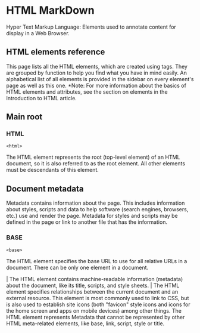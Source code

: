 # HTML MarkDown
Hyper Text Markup Language: Elements used to annotate content for display in a Web Browser.


## HTML elements reference
This page lists all the HTML elements, which are created using tags.
They are grouped by function to help you find what you have in mind easily. An alphabetical list of
all elements is provided in the sidebar on every element's page as well as this one. 
*Note: For more information about the basics of HTML elements and attributes, see the section on elements in the Introduction to HTML article.


## Main root

### HTML
```
<html> 
```
The <html> HTML element represents the root (top-level element) of an HTML document, so it is also referred to as the root element. All other elements must be descendants of this element.
  


## Document metadata
Metadata contains information about the page. This includes information about styles, scripts and data to help software (search engines, browsers, etc.) use and render the page. Metadata for styles and scripts may be defined in the page or link to another file that has the information.

### BASE
```
<base>
```
  
  The <base> HTML element specifies the base URL to use for all relative URLs in a document. There can be only one <base> element in a document.
<head>	| The <head> HTML element contains machine-readable information (metadata) about the document, like its title, scripts, and style sheets.
<link> | The <link> HTML element specifies relationships between the current document and an external resource. This element is most commonly used to link to CSS, but is also used to establish site icons (both "favicon" style icons and icons for the home screen and apps on mobile devices) among other things.
<meta>	The <meta> HTML element represents Metadata that cannot be represented by other HTML meta-related elements, like base, link, script, style or title.
<style>	The <style> HTML element contains style information for a document, or part of a document. It contains CSS, which is applied to the contents of the document containing the <style> element.
<title>	The <title> HTML element defines the document's title that is shown in a Browser's title bar or a page's tab. It only contains text; tags within the element are ignored.
  
  
  
  
  
  
  
  
  

## Sectioning root
<body>	The <body> HTML element represents the content of an HTML document. There can be only one <body> element in a document.
Content sectioning
Content sectioning elements allow you to organize the document content into logical pieces. Use the sectioning elements to create a broad outline for your page content, including header and footer navigation, and heading elements to identify sections of content.
<address> - The <address> HTML element indicates that the enclosed HTML provides contact information for a person or people, or for an organization.
<article> - The <article> HTML element represents a self-contained composition in a document, page, application, or site, which is intended to be independently distributable or reusable (e.g., in syndication). Examples include: a forum post, a magazine or newspaper article, or a blog entry, a product card, a user-submitted comment, an interactive widget or gadget, or any other independent item of content.
<aside>	- The <aside> HTML element represents a portion of a document whose content is only indirectly related to the document's main content. Asides are frequently presented as sidebars or call-out boxes.
<footer> - The <footer> HTML element represents a footer for its nearest ancestor sectioning content or sectioning root element. A <footer> typically contains information about the author of the section, copyright data or links to related documents.
<header> ¬- The <header> HTML element represents introductory content, typically a group of introductory or navigational aids. It may contain some heading elements but also a logo, a search form, an author name, and other elements.
<h1>, <h2>, <h3>, <h4>, <h5>, <h6> - The <h1> to <h6> HTML elements represent six levels of section headings. <h1> is the highest section level and <h6> is the lowest.
<main>	- The <main> HTML element represents the dominant content of the body of a document. The main content area consists of content that is directly related to or expands upon the central topic of a document, or the central functionality of an application.
<nav>	The <nav> HTML element represents a section of a page whose purpose is to provide navigation links, either within the current document or to other documents. Common examples of navigation sections are menus, tables of contents, and indexes.
<section>	The <section> HTML element represents a generic standalone section of a document, which doesn't have a more specific semantic element to represent it. Sections should always have a heading, with very few exceptions.

## Text content
Use HTML text content elements to organize blocks or sections of content placed between the opening <body> and closing </body> tags. Important for accessibility and SEO, these elements identify the purpose or structure of that content.

<blockquote>	The <blockquote> HTML element indicates that the enclosed text is an extended quotation. Usually, this is rendered visually by indentation (see Notes for how to change it). A URL for the source of the quotation may be given using the cite attribute, while a text representation of the source can be given using the cite element.
<dd>	The <dd> HTML element provides the description, definition, or value for the preceding term (dt) in a description list (dl).
<div>	The <div> HTML element is the generic container for flow content. It has no effect on the content or layout until styled in some way using CSS (e.g., styling is directly applied to it, or some kind of layout model like Flexbox is applied to its parent element).
<dl>	The <dl> HTML element represents a description list. The element encloses a list of groups of terms (specified using the dt element) and descriptions (provided by dd elements). Common uses for this element are to implement a glossary or to display metadata (a list of key-value pairs).
<dt>	The <dt> HTML element specifies a term in a description or definition list, and as such must be used inside a dl element. It is usually followed by a dd element; however, multiple <dt> elements in a row indicate several terms that are all defined by the immediate next dd element.
<figcaption>	The <figcaption> HTML element represents a caption or legend describing the rest of the contents of its parent figure element.
<figure>	The <figure> HTML element represents self-contained content, potentially with an optional caption, which is specified using the figcaption element. The figure, its caption, and its contents are referenced as a single unit.
<hr>	The <hr> HTML element represents a thematic break between paragraph-level elements: for example, a change of scene in a story, or a shift of topic within a section.
<li>	The <li> HTML element is used to represent an item in a list. It must be contained in a parent element: an ordered list (ol), an unordered list (ul), or a menu (menu). In menus and unordered lists, list items are usually displayed using bullet points. In ordered lists, they are usually displayed with an ascending counter on the left, such as a number or letter.
<menu>	The <menu> HTML element is described in the HTML specification as a semantic alternative to ul, but treated by browsers (and exposed through the accessibility tree) as no different than ul. It represents an unordered list of items (which are represented by li elements).
<ol>	The <ol> HTML element represents an ordered list of items — typically rendered as a numbered list.
<p>	The <p> HTML element represents a paragraph. Paragraphs are usually represented in visual media as blocks of text separated from adjacent blocks by blank lines and/or first-line indentation, but HTML paragraphs can be any structural grouping of related content, such as images or form fields.
<pre>	The <pre> HTML element represents preformatted text which is to be presented exactly as written in the HTML file. The text is typically rendered using a non-proportional, or monospaced, font. Whitespace inside this element is displayed as written.
<ul>	The <ul> HTML element represents an unordered list of items, typically rendered as a bulleted list.

## Inline text semantics
Use the HTML inline text semantic to define the meaning, structure, or style of a word, line, or any arbitrary piece of text.
<a>	The <a> HTML element (or anchor element), with its href attribute, creates a hyperlink to web pages, files, email addresses, locations in the same page, or anything else a URL can address.
<abbr>	The <abbr> HTML element represents an abbreviation or acronym; the optional title attribute can provide an expansion or description for the abbreviation. If present, title must contain this full description and nothing else.
<b>	The <b> HTML element is used to draw the reader's attention to the element's contents, which are not otherwise granted special importance. This was formerly known as the Boldface element, and most browsers still draw the text in boldface. However, you should not use <b> for styling text; instead, you should use the CSS font-weight property to create boldface text, or the strong element to indicate that text is of special importance.
<bdi>	The <bdi> HTML element tells the browser's bidirectional algorithm to treat the text it contains in isolation from its surrounding text. It's particularly useful when a website dynamically inserts some text and doesn't know the directionality of the text being inserted.
<bdo>	The <bdo> HTML element overrides the current directionality of text, so that the text within is rendered in a different direction.
<br>	The <br> HTML element produces a line break in text (carriage-return). It is useful for writing a poem or an address, where the division of lines is significant.
<cite>	The <cite> HTML element is used to describe a reference to a cited creative work, and must include the title of that work. The reference may be in an abbreviated form according to context-appropriate conventions related to citation metadata.
<code>	The <code> HTML element displays its contents styled in a fashion intended to indicate that the text is a short fragment of computer code. By default, the content text is displayed using the user agent default monospace font.
<data>	The <data> HTML element links a given piece of content with a machine-readable translation. If the content is time- or date-related, the time element must be used.
<dfn>	The <dfn> HTML element is used to indicate the term being defined within the context of a definition phrase or sentence. The p element, the dt/dd pairing, or the section element which is the nearest ancestor of the <dfn> is considered to be the definition of the term.
<em>	The <em> HTML element marks text that has stress emphasis. The <em> element can be nested, with each level of nesting indicating a greater degree of emphasis.
<i>	The <i> HTML element represents a range of text that is set off from the normal text for some reason, such as idiomatic text, technical terms, taxonomical designations, among others. Historically, these have been presented using italicized type, which is the original source of the <i> naming of this element.
<kbd>	The <kbd> HTML element represents a span of inline text denoting textual user input from a keyboard, voice input, or any other text entry device. By convention, the user agent defaults to rendering the contents of a <kbd> element using its default monospace font, although this is not mandated by the HTML standard.
<mark>	The <mark> HTML element represents text which is marked or highlighted for reference or notation purposes, due to the marked passage's relevance or importance in the enclosing context.
<q>	The <q> HTML element indicates that the enclosed text is a short inline quotation. Most modern browsers implement this by surrounding the text in quotation marks. This element is intended for short quotations that don't require paragraph breaks; for long quotations use the blockquote element.
<rp>	The <rp> HTML element is used to provide fall-back parentheses for browsers that do not support display of ruby annotations using the ruby element. One <rp> element should enclose each of the opening and closing parentheses that wrap the rt element that contains the annotation's text.
<rt>	The <rt> HTML element specifies the ruby text component of a ruby annotation, which is used to provide pronunciation, translation, or transliteration information for East Asian typography. The <rt> element must always be contained within a ruby element.
<ruby>	The <ruby> HTML element represents small annotations that are rendered above, below, or next to base text, usually used for showing the pronunciation of East Asian characters. It can also be used for annotating other kinds of text, but this usage is less common.
<s>	The <s> HTML element renders text with a strikethrough, or a line through it. Use the <s> element to represent things that are no longer relevant or no longer accurate. However, <s> is not appropriate when indicating document edits; for that, use the del and ins elements, as appropriate.
<samp>	The <samp> HTML element is used to enclose inline text which represents sample (or quoted) output from a computer program. Its contents are typically rendered using the browser's default monospaced font (such as Courier or Lucida Console).
<small>	The <small> HTML element represents side-comments and small print, like copyright and legal text, independent of its styled presentation. By default, it renders text within it one font-size smaller, such as from small to x-small.
<span>	The <span> HTML element is a generic inline container for phrasing content, which does not inherently represent anything. It can be used to group elements for styling purposes (using the class or id attributes), or because they share attribute values, such as lang. It should be used only when no other semantic element is appropriate. <span> is very much like a div element, but div is a block-level element whereas a <span> is an inline element.
<strong>	The <strong> HTML element indicates that its contents have strong importance, seriousness, or urgency. Browsers typically render the contents in bold type.
<sub>	The <sub> HTML element specifies inline text which should be displayed as subscript for solely typographical reasons. Subscripts are typically rendered with a lowered baseline using smaller text.
<sup>	The <sup> HTML element specifies inline text which is to be displayed as superscript for solely typographical reasons. Superscripts are usually rendered with a raised baseline using smaller text.
<time>	The <time> HTML element represents a specific period in time. It may include the datetime attribute to translate dates into machine-readable format, allowing for better search engine results or custom features such as reminders.
<u>	The <u> HTML element represents a span of inline text which should be rendered in a way that indicates that it has a non-textual annotation. This is rendered by default as a simple solid underline, but may be altered using CSS.
<var>	The <var> HTML element represents the name of a variable in a mathematical expression or a programming context. It's typically presented using an italicized version of the current typeface, although that behavior is browser-dependent.
<wbr>	The <wbr> HTML element represents a word break opportunity—a position within text where the browser may optionally break a line, though its line-breaking rules would not otherwise create a break at that location.

## Image and multimedia
HTML supports various multimedia resources such as images, audio, and video.
<area>	The <area> HTML element defines an area inside an image map that has predefined clickable areas. An image map allows geometric areas on an image to be associated with Hyperlink.
<audio>	The <audio> HTML element is used to embed sound content in documents. It may contain one or more audio sources, represented using the src attribute or the source element: the browser will choose the most suitable one. It can also be the destination for streamed media, using a MediaStream.
<img>	The <img> HTML element embeds an image into the document.
<map>	The <map> HTML element is used with area elements to define an image map (a clickable link area).
<track>	The <track> HTML element is used as a child of the media elements, audio and video. It lets you specify timed text tracks (or time-based data), for example to automatically handle subtitles. The tracks are formatted in WebVTT format (.vtt files) — Web Video Text Tracks.
<video>	The <video> HTML element embeds a media player which supports video playback into the document. You can use <video> for audio content as well, but the audio element may provide a more appropriate user experience.

## Embedded content
In addition to regular multimedia content, HTML can include a variety of other content, even if it's not always easy to interact with.

<embed>	The <embed> HTML element embeds external content at the specified point in the document. This content is provided by an external application or other source of interactive content such as a browser plug-in.
<iframe>	The <iframe> HTML element represents a nested browsing context, embedding another HTML page into the current one.
<object>	The <object> HTML element represents an external resource, which can be treated as an image, a nested browsing context, or a resource to be handled by a plugin.
<picture>	The <picture> HTML element contains zero or more source elements and one img element to offer alternative versions of an image for different display/device scenarios.
<portal>	The <portal> HTML element enables the embedding of another HTML page into the current one for the purposes of allowing smoother navigation into new pages.
<source>	The <source> HTML element specifies multiple media resources for the picture, the audio element, or the video element. It is an empty element, meaning that it has no content and does not have a closing tag. It is commonly used to offer the same media content in multiple file formats in order to provide compatibility with a broad range of browsers given their differing support for image file formats and media file formats.

## SVG and MathML
You can embed SVG and MathML content directly into HTML documents, using the <svg> and <math> elements.

<svg>	The svg element is a container that defines a new coordinate system and viewport. It is used as the outermost element of SVG documents, but it can also be used to embed an SVG fragment inside an SVG or HTML document.
<math>	The top-level element in MathML is <math>. Every valid MathML instance must be wrapped in <math> tags. In addition, you must not nest a second <math> element in another, but you can have an arbitrary number of other child elements in it.

## Scripting
In order to create dynamic content and Web applications, HTML supports the use of scripting languages, most prominently JavaScript. Certain elements support this capability.
<canvas>	Use the HTML <canvas> element with either the canvas scripting API or the WebGL API to draw graphics and animations.
<noscript>	The <noscript> HTML element defines a section of HTML to be inserted if a script type on the page is unsupported or if scripting is currently turned off in the browser.
<script>	The <script> HTML element is used to embed executable code or data; this is typically used to embed or refer to JavaScript code. The <script> element can also be used with other languages, such as WebGL's GLSL shader programming language and JSON.

## Demarcating edits
These elements let you provide indications that specific parts of the text have been altered.

<del>	The <del> HTML element represents a range of text that has been deleted from a document. This can be used when rendering "track changes" or source code diff information, for example. The ins element can be used for the opposite purpose: to indicate text that has been added to the document.
<ins>	The <ins> HTML element represents a range of text that has been added to a document. You can use the del element to similarly represent a range of text that has been deleted from the document.

## Table content
The elements here are used to create and handle tabular data.

<caption>	The <caption> HTML element specifies the caption (or title) of a table.
<col>	The <col> HTML element defines a column within a table and is used for defining common semantics on all common cells. It is generally found within a colgroup element.
<colgroup>	The <colgroup> HTML element defines a group of columns within a table.
<table>	The <table> HTML element represents tabular data — that is, information presented in a two-dimensional table comprised of rows and columns of cells containing data.
<tbody>	The <tbody> HTML element encapsulates a set of table rows (tr elements), indicating that they comprise the body of the table (table).
<td>	The <td> HTML element defines a cell of a table that contains data. It participates in the table model.
<tfoot>	The <tfoot> HTML element defines a set of rows summarizing the columns of the table.
<th>	The <th> HTML element defines a cell as header of a group of table cells. The exact nature of this group is defined by the scope and headers attributes.
<thead>	The <thead> HTML element defines a set of rows defining the head of the columns of the table.
<tr>	The <tr> HTML element defines a row of cells in a table. The row's cells can then be established using a mix of td (data cell) and th (header cell) elements.

## Forms
HTML provides a number of elements which can be used together to create forms which the user can fill out and submit to the Web site or application. There's a great deal of further information about this available in the HTML forms guide.

<button>	The <button> HTML element is an interactive element activated by a user with a mouse, keyboard, finger, voice command, or other assistive technology. Once activated, it then performs a programmable action, such as submitting a form or opening a dialog.
<datalist>	The <datalist> HTML element contains a set of option elements that represent the permissible or recommended options available to choose from within other controls.
<fieldset>	The <fieldset> HTML element is used to group several controls as well as labels (label) within a web form.
<form>	The <form> HTML element represents a document section containing interactive controls for submitting information.
<input>	The <input> HTML element is used to create interactive controls for web-based forms in order to accept data from the user; a wide variety of types of input data and control widgets are available, depending on the device and user agent. The <input> element is one of the most powerful and complex in all of HTML due to the sheer number of combinations of input types and attributes.
<label>	The <label> HTML element represents a caption for an item in a user interface.
<legend>	The <legend> HTML element represents a caption for the content of its parent fieldset.
<meter>	The <meter> HTML element represents either a scalar value within a known range or a fractional value.
<optgroup>	The <optgroup> HTML element creates a grouping of options within a select element.
<option>	The <option> HTML element is used to define an item contained in a select, an optgroup, or a datalist element. As such, <option> can represent menu items in popups and other lists of items in an HTML document.
<output>	The <output> HTML element is a container element into which a site or app can inject the results of a calculation or the outcome of a user action.
<progress>	The <progress> HTML element displays an indicator showing the completion progress of a task, typically displayed as a progress bar.
<select>	The <select> HTML element represents a control that provides a menu of options.
<textarea>	The <textarea> HTML element represents a multi-line plain-text editing control, useful when you want to allow users to enter a sizeable amount of free-form text, for example a comment on a review or feedback form.

## Interactive elements
HTML offers a selection of elements which help to create interactive user interface objects.

<details>	The <details> HTML element creates a disclosure widget in which information is visible only when the widget is toggled into an "open" state. A summary or label must be provided using the summary element.
<dialog>	The <dialog> HTML element represents a dialog box or other interactive component, such as a dismissible alert, inspector, or subwindow.
<summary>	The <summary> HTML element specifies a summary, caption, or legend for a details element's disclosure box. Clicking the <summary> element toggles the state of the parent <details> element open and closed.

## Web Components
Web Components is an HTML-related technology which makes it possible to, essentially, create and use custom elements as if it were regular HTML. In addition, you can create custom versions of standard HTML elements.

<slot>	The <slot> HTML element—part of the Web Components technology suite—is a placeholder inside a web component that you can fill with your own markup, which lets you create separate DOM trees and present them together.
<template>	The <template> HTML element is a mechanism for holding HTML that is not to be rendered immediately when a page is loaded but may be instantiated subsequently during runtime using JavaScript.

## Obsolete and deprecated elements
Warning: These are old HTML elements which are deprecated and should not be used. You should never use them in new projects, and you should replace them in old projects as soon as you can. They are listed here for completeness only.

<acronym>	The <acronym> HTML element allows authors to clearly indicate a sequence of characters that compose an acronym or abbreviation for a word.
<applet>	The obsolete HTML Applet Element (<applet>) embeds a Java applet into the document; this element has been deprecated in favor of object.
<basefont>	The <basefont> HTML element is deprecated. It sets a default font face, size, and color for the other elements which are descended from its parent element. With this set, the font's size can then be varied relative to the base size using the font element.
<bgsound>	The <bgsound> HTML element is deprecated. It sets up a sound file to play in the background while the page is used; use audio instead.
<big>	The <big> HTML deprecated element renders the enclosed text at a font size one level larger than the surrounding text (medium becomes large, for example). The size is capped at the browser's maximum permitted font size.
<blink>	The <blink> HTML element is a non-standard element which causes the enclosed text to flash slowly.
<center>	The <center> HTML element is a block-level element that displays its block-level or inline contents centered horizontally within its containing element. The container is usually, but isn't required to be, body.
<content>	The <content> HTML element—an obsolete part of the Web Components suite of technologies—was used inside of Shadow DOM as an insertion point, and wasn't meant to be used in ordinary HTML. It has now been replaced by the slot element, which creates a point in the DOM at which a shadow DOM can be inserted.
<dir>	The <dir> HTML element is used as a container for a directory of files and/or folders, potentially with styles and icons applied by the user agent. Do not use this obsolete element; instead, you should use the ul element for lists, including lists of files.
<font>	The <font> HTML element defines the font size, color and face for its content.
<frame>	The <frame> HTML element defines a particular area in which another HTML document can be displayed. A frame should be used within a frameset.
<frameset>	The <frameset> HTML element is used to contain frame elements.
<hgroup>	The <hgroup> HTML element represents a multi-level heading for a section of a document. It groups a set of <h1>–<h6> elements.
<image>	The <image> HTML element is an ancient and poorly supported precursor to the img element. It should not be used.
<keygen>	The <keygen> HTML element exists to facilitate generation of key material, and submission of the public key as part of an HTML form. This mechanism is designed for use with Web-based certificate management systems. It is expected that the <keygen> element will be used in an HTML form along with other information needed to construct a certificate request, and that the result of the process will be a signed certificate.
<marquee>	The <marquee> HTML element is used to insert a scrolling area of text. You can control what happens when the text reaches the edges of its content area using its attributes.
<menuitem>	The <menuitem> HTML element represents a command that a user is able to invoke through a popup menu. This includes context menus, as well as menus that might be attached to a menu button.
<nobr>	The <nobr> HTML element prevents the text it contains from automatically wrapping across multiple lines, potentially resulting in the user having to scroll horizontally to see the entire width of the text.
<noembed>	The <noembed> HTML element is an obsolete, non-standard way to provide alternative, or "fallback", content for browsers that do not support the embed element or do not support the type of embedded content an author wishes to use. This element was deprecated in HTML 4.01 and above in favor of placing fallback content between the opening and closing tags of an object element.
<noframes>	The <noframes> HTML element provides content to be presented in browsers that don't support (or have disabled support for) the frame element. Although most commonly-used browsers support frames, there are exceptions, including certain special-use browsers including some mobile browsers, as well as text-mode browsers.
<param>	The <param> HTML element defines parameters for an object element.
<plaintext>	The <plaintext> HTML element renders everything following the start tag as raw text, ignoring any following HTML. There is no closing tag, since everything after it is considered raw text.
<rb>	The <rb> HTML element is used to delimit the base text component of a ruby annotation, i.e. the text that is being annotated. One <rb> element should wrap each separate atomic segment of the base text.
<rtc>	The <rtc> HTML element embraces semantic annotations of characters presented in a ruby of rb elements used inside of ruby element. rb elements can have both pronunciation (rt) and semantic (rtc) annotations.
<shadow>	The <shadow> HTML element—an obsolete part of the Web Components technology suite—was intended to be used as a shadow DOM insertion point. You might have used it if you have created multiple shadow roots under a shadow host. It is not useful in ordinary HTML.
<spacer>	The <spacer> HTML element is an obsolete HTML element which allowed insertion of empty spaces on pages. It was devised by Netscape to accomplish the same effect as a single-pixel layout image, which was something web designers used to use to add white spaces to web pages without actually using an image. However, <spacer> no longer supported by any major browser and the same effects can now be achieved using simple CSS.
<strike>	The <strike> HTML element places a strikethrough (horizontal line) over text.
<tt>	The <tt> HTML element creates inline text which is presented using the user agent default monospace font face. This element was created for the purpose of rendering text as it would be displayed on a fixed-width display such as a teletype, text-only screen, or line printer.
<xmp>	The <xmp> HTML element renders text between the start and end tags without interpreting the HTML in between and using a monospaced font. The HTML2 specification recommended that it should be rendered wide enough to allow 80 characters per line.



<!-- This Markdown Document is intended to use as a HTML FAQ Guide  -->
